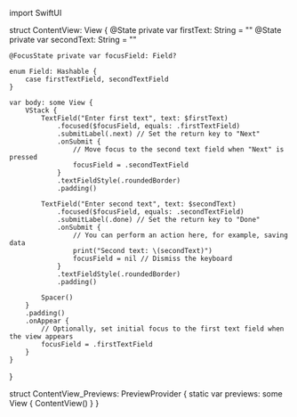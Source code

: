 import SwiftUI

struct ContentView: View {
    @State private var firstText: String = ""
    @State private var secondText: String = ""
    
    @FocusState private var focusField: Field?
    
    enum Field: Hashable {
        case firstTextField, secondTextField
    }
    
    var body: some View {
        VStack {
            TextField("Enter first text", text: $firstText)
                .focused($focusField, equals: .firstTextField)
                .submitLabel(.next) // Set the return key to "Next"
                .onSubmit {
                    // Move focus to the second text field when "Next" is pressed
                    focusField = .secondTextField
                }
                .textFieldStyle(.roundedBorder)
                .padding()
            
            TextField("Enter second text", text: $secondText)
                .focused($focusField, equals: .secondTextField)
                .submitLabel(.done) // Set the return key to "Done"
                .onSubmit {
                    // You can perform an action here, for example, saving data
                    print("Second text: \(secondText)")
                    focusField = nil // Dismiss the keyboard
                }
                .textFieldStyle(.roundedBorder)
                .padding()
            
            Spacer()
        }
        .padding()
        .onAppear {
            // Optionally, set initial focus to the first text field when the view appears
            focusField = .firstTextField
        }
    }
}

struct ContentView_Previews: PreviewProvider {
    static var previews: some View {
        ContentView()
    }
}
